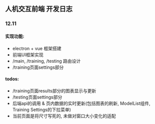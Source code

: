 ## 人机交互前端 开发日志

### 12.11

#### 实现功能:
  - electron + vue 框架搭建
  - 前端UI框架实现
  - /main, /training, /testing 路由设计
  - /training页面settings部分

#### todos:
  - /training页面results部分的图表显示与更新
  - /testing页面settings部分
  - 后端api的调用 & 页内数据的实时更新(包括图表的刷新, ModelList组件, Training Settings的下拉菜单)
  - 当前页面是将尺寸写死的, 未做对窗口大小变化的适配